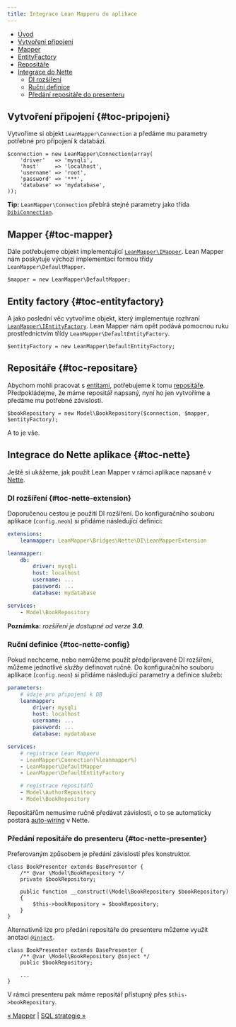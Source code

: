 ```yaml
---
title: Integrace Lean Mapperu do aplikace
---
```


* [Úvod](#page-title)
* [Vytvoření připojení](#toc-pripojeni)
* [Mapper](#toc-mapper)
* [EntityFactory](#toc-entityfactory)
* [Repositáře](#toc-repositare)
* [Integrace do Nette](#toc-nette)
    * [DI rozšíření](#toc-nette-extension)
    * [Ruční definice](#toc-nette-config)
    * [Předání repositáře do presenteru](#toc-nette-presenter)


## Vytvoření připojení  {#toc-pripojeni}

Vytvoříme si objekt `LeanMapper\Connection` a předáme mu parametry potřebné pro připojení k databázi.

``` php?start_inline=1
$connection = new LeanMapper\Connection(array(
    'driver'   => 'mysqli',
    'host'     => 'localhost',
    'username' => 'root',
    'password' => '***',
    'database' => 'mydatabase',
));
```

**Tip:** `LeanMapper\Connection` přebírá stejné parametry jako třída [`DibiConnection`](https://api.dibiphp.com/3.0/Dibi.Connection.html).


## Mapper  {#toc-mapper}

Dále potřebujeme objekt implementující [`LeanMapper\IMapper`](/cs/docs/mapper/). Lean Mapper nám poskytuje výchozí implementaci formou třídy `LeanMapper\DefaultMapper`.

``` php?start_inline=1
$mapper = new LeanMapper\DefaultMapper;
```


## Entity factory  {#toc-entityfactory}

A jako poslední věc vytvoříme objekt, který implementuje rozhraní [`LeanMapper\IEntityFactory`](/cs/docs/entity-factory). Lean Mapper nám opět podává pomocnou ruku prostřednictvím třídy `LeanMapper\DefaultEntityFactory`.

``` php?start_inline=1
$entityFactory = new LeanMapper\DefaultEntityFactory;
```


## Repositáře  {#toc-repositare}

Abychom mohli pracovat s [entitami](/cs/docs/entity/), potřebujeme k tomu [repositáře](/cs/docs/repositare/). Předpokládejme, že máme repositář napsaný, nyní ho jen vytvoříme a předáme mu potřebné závislosti.

``` php?start_inline=1
$bookRepository = new Model\BookRepository($connection, $mapper, $entityFactory);
```

A to je vše.


## Integrace do Nette aplikace  {#toc-nette}

Ještě si ukážeme, jak použít Lean Mapper v rámci aplikace napsané v [Nette](https://nette.org).

### DI rozšíření  {#toc-nette-extension}

Doporučenou cestou je použití DI rozšíření. Do konfiguračního souboru aplikace (`config.neon`) si přidáme následující definici:

``` yaml
extensions:
    leanmapper: LeanMapper\Bridges\Nette\DI\LeanMapperExtension

leanmapper:
    db:
        driver: mysqli
        host: localhost
        username: ...
        password: ...
        database: mydatabase

services:
    - Model\BookRepository
```

**Poznámka:** *rozšíření je dostupné od verze **3.0**.*

### Ruční definice  {#toc-nette-config}

Pokud nechceme, nebo nemůžeme použít předpřipravené DI rozšíření, můžeme jednotlivé *služby* definovat ručně. Do konfiguračního souboru aplikace (`config.neon`) si přídáme následující parametry a definice služeb:

``` yaml
parameters:
    # údaje pro připojení k DB
    leanmapper:
        driver: mysqli
        host: localhost
        username: ...
        password: ...
        database: mydatabase

services:
    # registrace Lean Mapperu
    - LeanMapper\Connection(%leanmapper%)
    - LeanMapper\DefaultMapper
    - LeanMapper\DefaultEntityFactory

    # registrace repositářů
    - Model\AuthorRepository
    - Model\BookRepository
```

Repositářům nemusíme ručně předávat závislosti, o to se automaticky postará [auto-wiring](http://doc.nette.org/cs/2.4/configuring#toc-auto-wiring) v Nette.


### Předání repositáře do presenteru  {#toc-nette-presenter}

Preferovaným způsobem je předání závislostí přes konstruktor.

``` php?start_inline=1
class BookPresenter extends BasePresenter {
    /** @var \Model\BookRepository */
    private $bookRepository;

    public function __construct(\Model\BookRepository $bookRepository)
    {
        $this->bookRepository = $bookRepository;
    }
}
```


Alternativně lze pro předání repositáře do presenteru můžeme využít anotaci [`@inject`](https://doc.nette.org/cs/2.4/presenters#toc-pouziti-modelovych-trid).

``` php?start_inline=1
class BookPresenter extends BasePresenter {
    /** @var \Model\BookRepository @inject */
    public $bookRepository;

    ...
}
```

V rámci presenteru pak máme repositář přístupný přes `$this->bookRepository`.

[« Mapper](/cs/docs/mapper/) | [SQL strategie »](/cs/docs/sql-strategie/)
